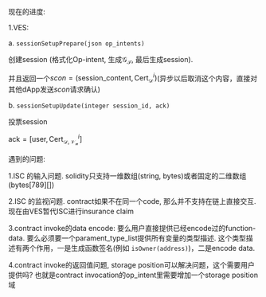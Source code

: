 现在的进度:

1.VES:

a. `sessionSetupPrepare(json op_intents)`

创建session (格式化$\text{Op-intent}$, 生成$\mathcal{G_T}$, 最后生成session).

并且返回一个$scon=(\mathsf{session\_content}, \text{Cert}_{\mathcal{D}}^i)​$(异步以后取消这个内容，直接对其他dApp发送$scon​$请求确认)

b. `sessionSetupUpdate(integer session_id, ack)`

投票session

$\mathsf{ack} = [\text{user}, \text{Cert}_{\mathcal{D,V_u}}^i]$

遇到的问题:

1.ISC 的输入问题. solidity只支持一维数组(string, bytes)或者固定的二维数组(bytes[789]\[])

2.ISC 的监视问题. contract如果不在同一个code, 那么并不支持在链上直接交互. 现在由VES暂代ISC进行insurance claim

3.contract invoke的data encode: 要么用户直接提供已经encode过的function-data. 要么必须要一个parament_type_list提供所有变量的类型描述. 这个类型描述有两个作用，一是生成函数签名(例如 `isOwner(address)`)，二是encode data.

4.contract invoke的返回值问题, storage position可以解决问题，这个需要用户提供吗? 也就是contract invocation的op_intent里需要增加一个storage position域